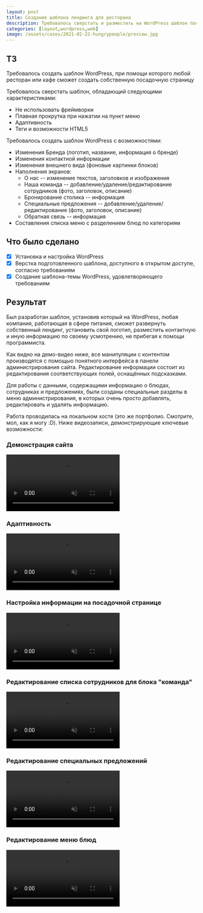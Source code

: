 ```yaml
---
layout: post
title: Создание шаблона лендинга для ресторана
description: Требовалось сверстать и разместить на WordPress шаблон посадочной страницы, сделав его настраиваемым под нужды любой компании
categories: [layout,wordpress,web]
image: /assets/cases/2021-02-22-hungrypeople/preview.jpg
---
```

## ТЗ
Требовалось создать шаблон WordPress, при помощи которого любой ресторан или кафе сможет
создать собственную посадочную страницу

Требовалось сверстать шаблон, обладающий следующими характеристиками:
* Не использовать фреймворки
* Плавная прокрутка при нажатии на пункт меню
* Адаптивность
* Теги и возможности HTML5

Требовалось создать шаблон WordPress с возможностями:
* Изменения Бренда (логотип, название, информация о бренде)
* Изменения контактной информации
* Изменения внешнего вида (фоновые картинки блоков)
* Наполнения экранов:
    * О нас -- изменение текстов, заголовков и изображения
    * Наша команда -- добавление/удаление/редактирование сотрудников (фото, заголовок, описание)
    * Бронирование столика -- информация
    * Специальные предложения -- добавление/удаление/редактирование (фото, заголовок, описание)
    * Обратная связь -- информация
* Составления списка меню с разделением блюд по категориям

## Что было сделано
* [x] Установка и настройка WordPress
* [x] Верстка подготовленного шаблона, доступного в открытом доступе, согласно требованиям
* [x] Создание шаблона-темы WordPress, удовлетворяющего требованиям

## Результат

Был разработан шаблон, установив который на WordPress, любая компания, работающая в сфере питания,
сможет развернуть собственный лендинг, установить свой логотип, разместить контактную и иную информацию
по своему усмотрению, не прибегая к помощи программиста.

Как видно на демо-видео ниже, все манипуляции с контентом производятся с помощью понятного интерфейса
в панели администрирования сайта. Редактирование информации состоит из редактирования соответствующих полей,
оснащённых подсказками.

Для работы с данными, содержащими информацию о блюдах, сотрудниках и предложениях, были созданы специальные
разделы в меню администрирования, в которых очень просто добавлять, редактировать и удалять информацию.

Работа проводилась на локальном хосте (это же портфолио. Смотрите, мол, как я могу :D).
Ниже видеозаписи, демонстрирующие ключевые возможности:

### Демонстрация сайта

<video muted autoplay loop>
    <source src="/assets/cases/2021-02-22-hungrypeople/demos/overview.mkv.mp4">
</video>

### Адаптивность
<video muted autoplay loop>
    <source src="/assets/cases/2021-02-22-hungrypeople/demos/adaptiveness.mkv.mp4">
</video>

### Настройка информации на посадочной странице
<video muted autoplay loop>
    <source src="/assets/cases/2021-02-22-hungrypeople/demos/frontpage_edit.mkv.mp4">
</video>

### Редактирование списка сотрудников для блока "команда"
<video muted autoplay loop>
    <source src="/assets/cases/2021-02-22-hungrypeople/demos/team_edit.mkv.mp4">
</video>

### Редактирование специальных предложений
<video muted autoplay loop>
    <source src="/assets/cases/2021-02-22-hungrypeople/demos/specialities_edit.mkv.mp4">
</video>

### Редактирование меню блюд
<video muted autoplay loop>
    <source src="/assets/cases/2021-02-22-hungrypeople/demos/menu_edit.mkv.mp4">
</video>